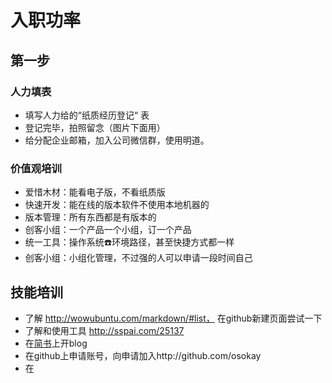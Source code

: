 # 入职功率

## 第一步 

### 人力填表
* 填写人力给的“纸质经历登记“ 表
* 登记完毕，拍照留念（图片下面用）
* 给分配企业邮箱，加入公司微信群，使用明道。

### 价值观培训
 
* 爱惜木材：能看电子版，不看纸质版
* 快速开发：能在线的版本软件不使用本地机器的
* 版本管理：所有东西都是有版本的
* 创客小组：一个产品一个小组，订一个产品
* 统一工具：操作系统☎️环境路径，甚至快捷方式都一样
* 创客小组：小组化管理，不过强的人可以申请一段时间自己

## 技能培训
* 了解 http://wowubuntu.com/markdown/#list， 在github新建页面尝试一下
* 了解和使用工具  http://sspai.com/25137
* 在[简书](http://jianshu.com)上开blog
* 在github上申请账号，向申请加入http://github.com/osokay
* 在 
